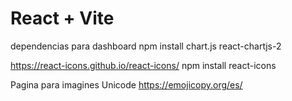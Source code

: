 # React + Vite

dependencias para dashboard
npm install chart.js react-chartjs-2

https://react-icons.github.io/react-icons/
npm install react-icons

Pagina para imagines Unicode
https://emojicopy.org/es/

